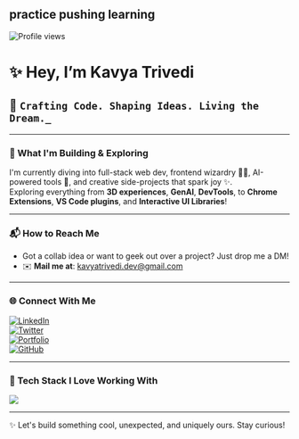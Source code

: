 <H2>practice pushing learning</H2>

<!-- Profile Visitor Count -->
<!-- Profile Visitor Count -->
<img src="https://komarev.com/ghpvc/?username=kavyatrivedi-dev&style=flat-square&color=blue" alt="Profile views" />

# ✨ Hey, I’m Kavya Trivedi

<!-- Typing animation illusion using monospace + blinking cursor -->
## 🧠 `Crafting Code. Shaping Ideas. Living the Dream._`

---

### 🚀 What I'm Building & Exploring

I'm currently diving into full-stack web dev, frontend wizardry 🧙‍♂️, AI-powered tools 🤖, and creative side-projects that spark joy ✨.  
Exploring everything from **3D experiences**, **GenAI**, **DevTools**, to **Chrome Extensions**, **VS Code plugins**, and **Interactive UI Libraries**!

---

### 📬 How to Reach Me

- Got a collab idea or want to geek out over a project? Just drop me a DM!
- ✉️ **Mail me at**: [kavyatrivedi.dev@gmail.com](mailto:kavyatrivedi.dev@gmail.com)

---

### 🌐 Connect With Me

<a href="https://linkedin.com/in/kavyatrivedi-dev" target="_blank"><img alt="LinkedIn" src="https://img.shields.io/badge/LinkedIn-%230077B5.svg?style=flat&logo=linkedin&logoColor=white"/></a>  
<a href="https://twitter.com/kavyatrivedi_" target="_blank"><img alt="Twitter" src="https://img.shields.io/badge/Twitter-%231DA1F2.svg?style=flat&logo=twitter&logoColor=white"/></a>  
<a href="https://kavyatrivedi.vercel.app" target="_blank"><img alt="Portfolio" src="https://img.shields.io/badge/Portfolio-%23000000.svg?style=flat&logo=vercel&logoColor=white"/></a>  
<a href="https://github.com/kavyatrivedi-dev" target="_blank"><img alt="GitHub" src="https://img.shields.io/badge/GitHub-%23121011.svg?style=flat&logo=github&logoColor=white"/></a>

---

### 🧰 Tech Stack I Love Working With

<img src="https://skillicons.dev/icons?i=html,css,js,ts,tailwind,react,nextjs,vue,figma,threejs,python,django,vscode,github,vercel" />

---

✨ Let's build something cool, unexpected, and uniquely ours. Stay curious!



